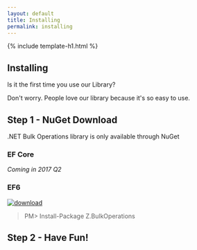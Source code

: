 ```yaml
---
layout: default
title: Installing
permalink: installing
---
```


{% include template-h1.html %}

## Installing
Is it the first time you use our Library?

Don't worry. People love our library because it's so easy to use.


## Step 1 - NuGet Download

.NET Bulk Operations library is only available through NuGet

### EF Core
_Coming in 2017 Q2_

### EF6

<a href="https://www.nuget.org/packages/Z.BulkOperations/" target="_blank"><img src="https://zzzprojects.github.io/images/nuget/bulk-operations-v.svg" alt="download" /></a>
<a href="https://www.nuget.org/packages/Z.BulkOperations/" target="_blank"><img src="https://zzzprojects.github.io/images/nuget/bulk-operations-d.svg" alt="" /></a>

> PM> Install-Package Z.BulkOperations

## Step 2 - Have Fun!

